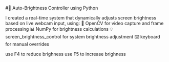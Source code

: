 ﻿#🚀 Auto-Brightness Controller using Python

I created a real-time system that dynamically adjusts screen brightness based on live webcam input, using:
📸 OpenCV for video capture and frame processing
📊 NumPy for brightness calculations
💡 screen_brightness_control for system brightness adjustment
⌨️ keyboard for manual overrides

use F4 to reduce brighness 
use F5 to increase brighness


